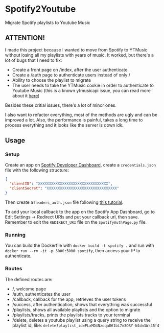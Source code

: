 # Spotify2Youtube
Migrate Spotify playlists to Youtube Music


## ATTENTION!
I made this project because I wanted to move from Spotify to YTMusic without losing all my playlists with years of music. It worked, but there's a lot of bugs that I need to fix:
- Create a front page on /index, after the user authenticate
- Create a /auth page to authenticate users instead of only /
- Ability to choose the playlist to migrate
- The user needs to take the YTMusic cookie in order to authenticate to Youtube Music (this is a known ytmusicapi issue, you can read more about it [here](https://github.com/sigma67/ytmusicapi/issues/10))

Besides these critial issues, there's a lot of minor ones.

I also want to refactor everything, most of the methods are ugly and can be improved a lot. Also, the performance is painful, takes a long time to process everything and it looks like the server is down idk.

## Usage
### Setup
Create an app on [Spotify Developer Dashboard](https://developer.spotify.com/dashboard), create a `credentials.json` file with the following structure:
```json
{
  "clientID": "XXXXXXXXXXXXXXXXXXXXXXXXXXXXXXXX",
  "clientSecret": "XXXXXXXXXXXXXXXXXXXXXXXXXXXXXXXX"
}
```
Then create a `headers_auth.json` file following [this tutorial](https://ytmusicapi.readthedocs.io/en/latest/setup.html#copy-authentication-headers).

To add your local callback to the app on the Spotify App Dashboard, go to Edit Settings -> Redirect URIs and put your callback url, then save. Remember to edit the `REDIRECT_URI` file on the `SpotifyAuthPage.py` file.

### Running
You can build the Dockerfile with `docker build -t spotify .` and run with `docker run --rm -it -p 5000:5000 spotify`, then access your IP to authenticate.

### Routes
The defined routes are:
- /, welcome page
- /auth, authenticates the user
- /callback, callback for the app, retrieves the user tokens
- /success, after authentication, shows that everything was successful
- /playlists, shows all available playlists and the option to migrate
- /playlists/tracks, prints the playlists tracks to your terminal
- /delete, deletes a youtube playlist using a query string to receive the playlist id, like: `delete?playlist_id=PLxMD4Nzoqa861bL7m3OSY-N4dn3Wr45f4`
